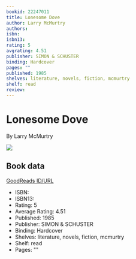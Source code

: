 ```yaml
---
bookid: 22247011
title: Lonesome Dove
author: Larry McMurtry
authors: 
isbn: 
isbn13: 
rating: 5
avgrating: 4.51
publisher: SIMON & SCHUSTER
binding: Hardcover
pages: ""
published: 1985
shelves: literature, novels, fiction, mcmurtry
shelf: read
review: 
---
```


# Lonesome Dove

By Larry McMurtry

![](https://i.gr-assets.com/images/S/compressed.photo.goodreads.com/books/1400685305l/22247011.jpg)

## Book data

[GoodReads ID/URL](https://www.goodreads.com/book/show/22247011)

- ISBN: 
- ISBN13: 
- Rating: 5
- Average Rating: 4.51
- Published: 1985
- Publisher: SIMON & SCHUSTER
- Binding: Hardcover
- Shelves: literature, novels, fiction, mcmurtry
- Shelf: read
- Pages: ""

